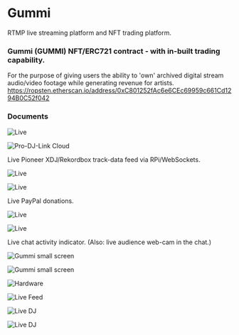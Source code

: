 # Gummi
RTMP live streaming platform and NFT trading platform.

### Gummi (GUMMI) NFT/ERC721 contract - with in-built trading capability.
For the purpose of giving users the ability to 'own' archived digital stream audio/video footage while generating revenue for artists.
https://ropsten.etherscan.io/address/0xC801252fAc6e6CEc69959c661Cd1294B0C52f042

### Documents
![Live](https://github.com/jeremygit/Gummi/blob/main/assets/6bb7f7c6369748489526a999b1240f59.gif?raw=true)

![Pro-DJ-Link Cloud](https://github.com/jeremygit/Gummi/blob/main/assets/pro-dj-link-dataflow.png?raw=true)

Live Pioneer XDJ/Rekordbox track-data feed via RPi/WebSockets.

![Live](https://github.com/jeremygit/Gummi/blob/main/assets/3d372e890d534f49963cd80fd08a55b6.gif?raw=true)

![Live](https://github.com/jeremygit/Gummi/blob/main/assets/0c15f0b49e90440ab0c56982adaad6fd.gif?raw=true)

Live PayPal donations.

![Live](https://github.com/jeremygit/Gummi/blob/main/assets//b104d6ad61ec4cf4b8b2b49b9c7d86ed.gif?raw=true)

![Live](https://github.com/jeremygit/Gummi/blob/main/assets//8c0d888f32b446d6a235efbe42de05f8.gif?raw=true)

Live chat activity indicator. (Also: live audience web-cam in the chat.)

![Gummi small screen](https://github.com/jeremygit/Gummi/blob/main/assets/0DCE0249-4D22-4542-AEF3-3687E3AA6182.JPG?raw=true "Gummi small screen")

![Gummi small screen](https://github.com/jeremygit/Gummi/blob/main/assets/8CDB564A-6AD3-42D9-835B-B7F5429904B9.JPG?raw=true "Gummi small screen")

![Hardware](https://github.com/jeremygit/Gummi/blob/main/assets/C04DC246-A59A-4E10-B7D0-AA248FFA0E19.JPG?raw=true)

![Live Feed](https://github.com/jeremygit/Gummi/blob/main/assets/6b6b376663114c039ba323ed382ae7c0.gif?raw=true)

![Live DJ](https://github.com/jeremygit/Gummi/blob/main/assets/A2CA3613-152B-41EB-AF02-6A70A0368C2C.JPG?raw=true)

![Live DJ](https://github.com/jeremygit/Gummi/blob/main/assets/DFC22682-1A67-4C3A-A721-6B6737805653.jpg?raw=true)
